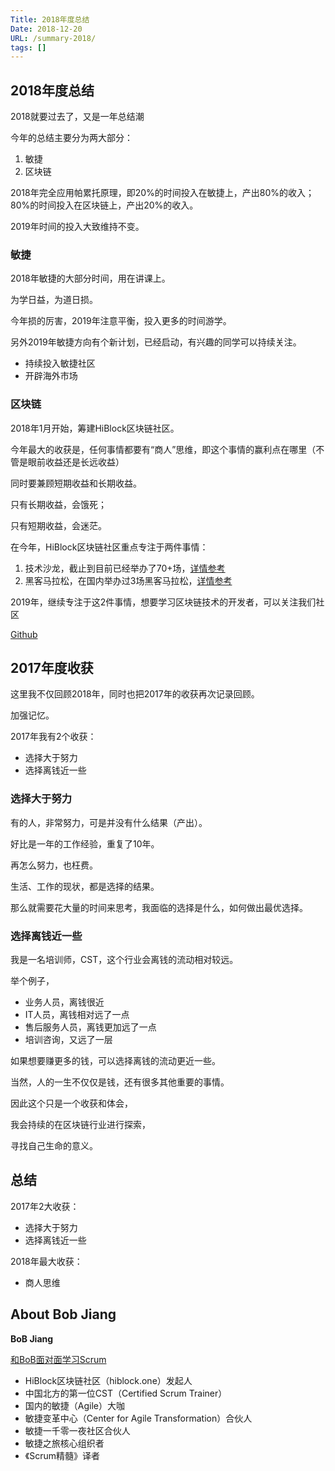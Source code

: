 ```yaml
---
Title: 2018年度总结
Date: 2018-12-20
URL: /summary-2018/ 
tags: []
---
```


## 2018年度总结

2018就要过去了，又是一年总结潮

今年的总结主要分为两大部分：

1. 敏捷
2. 区块链

2018年完全应用帕累托原理，即20%的时间投入在敏捷上，产出80%的收入；80%的时间投入在区块链上，产出20%的收入。

2019年时间的投入大致维持不变。

### 敏捷

2018年敏捷的大部分时间，用在讲课上。

为学日益，为道日损。

今年损的厉害，2019年注意平衡，投入更多的时间游学。

另外2019年敏捷方向有个新计划，已经启动，有兴趣的同学可以持续关注。

- 持续投入敏捷社区
- 开辟海外市场

### 区块链

2018年1月开始，筹建HiBlock区块链社区。

今年最大的收获是，任何事情都要有“商人”思维，即这个事情的赢利点在哪里（不管是眼前收益还是长远收益）

同时要兼顾短期收益和长期收益。

只有长期收益，会饿死；

只有短期收益，会迷茫。

在今年，HiBlock区块链社区重点专注于两件事情：

1. 技术沙龙，截止到目前已经举办了70+场，[详情参考](http://hiblock.huodongxing.com)
2. 黑客马拉松，在国内举办过3场黑客马拉松，[详情参考](https://joinblockathon.github.io)

2019年，继续专注于这2件事情，想要学习区块链技术的开发者，可以关注我们社区

[Github](https://github.com/HiBlock)

## 2017年度收获

这里我不仅回顾2018年，同时也把2017年的收获再次记录回顾。

加强记忆。

2017年我有2个收获：

- 选择大于努力
- 选择离钱近一些

### 选择大于努力

有的人，非常努力，可是并没有什么结果（产出）。

好比是一年的工作经验，重复了10年。

再怎么努力，也枉费。

生活、工作的现状，都是选择的结果。

那么就需要花大量的时间来思考，我面临的选择是什么，如何做出最优选择。

### 选择离钱近一些

我是一名培训师，CST，这个行业会离钱的流动相对较远。

举个例子，

- 业务人员，离钱很近
- IT人员，离钱相对远了一点
- 售后服务人员，离钱更加远了一点
- 培训咨询，又远了一层

如果想要赚更多的钱，可以选择离钱的流动更近一些。

当然，人的一生不仅仅是钱，还有很多其他重要的事情。

因此这个只是一个收获和体会，

我会持续的在区块链行业进行探索，

寻找自己生命的意义。

## 总结

2017年2大收获：

- 选择大于努力
- 选择离钱近一些

2018年最大收获：

- 商人思维

## About Bob Jiang
**BoB Jiang**

[和BoB面对面学习Scrum](https://yihuode.io/brands/33) 

- HiBlock区块链社区（hiblock.one）发起人  
- 中国北方的第一位CST（Certified Scrum Trainer）  
- 国内的敏捷（Agile）大咖  
- 敏捷变革中心（Center for Agile Transformation）合伙人  
- 敏捷一千零一夜社区合伙人  
- 敏捷之旅核心组织者  
- 《Scrum精髓》译者
